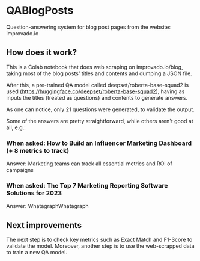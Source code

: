 # QABlogPosts
Question-answering system for blog post pages from the website: improvado.io

## How does it work?

This is a Colab notebook that does web scraping on improvado.io/blog, taking most of the blog posts' titles and contents and dumping a JSON file.

After this, a pre-trained QA model called deepset/roberta-base-squad2 is used (https://huggingface.co/deepset/roberta-base-squad2), having as inputs the titles (treated as questions) and contents to generate answers.

As one can notice, only 21 questions were generated, to validate the output.

Some of the answers are pretty straightforward, while others aren't good at all, e.g.:

### <strong>When asked: How to Build an Influencer Marketing Dashboard (+ 8 metrics to track)</strong>

Answer: Marketing teams can track all essential metrics and ROI of campaigns

### <strong>When asked: The Top 7 Marketing Reporting Software Solutions for 2023</strong>

Answer: WhatagraphWhatagraph

## Next improvements

The next step is to check key metrics such as Exact Match and F1-Score to validate the model. Moreover, another step is to use the web-scrapped data to train a new QA model.




